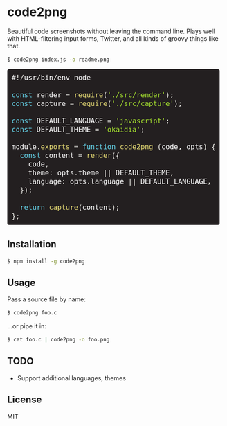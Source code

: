 code2png
===============================================================================

Beautiful code screenshots without leaving the command line. Plays well with
HTML-filtering input forms, Twitter, and all kinds of groovy things like that.

```sh
$ code2png index.js -o readme.png
```

![](readme.png)

Installation
-------------------------------------------------------------------------------

```sh
$ npm install -g code2png
```

Usage
-------------------------------------------------------------------------------

Pass a source file by name:

```sh
$ code2png foo.c
```

...or pipe it in:

```sh
$ cat foo.c | code2png -o foo.png
```

TODO
-------------------------------------------------------------------------------

- Support additional languages, themes

License
-------------------------------------------------------------------------------

MIT
